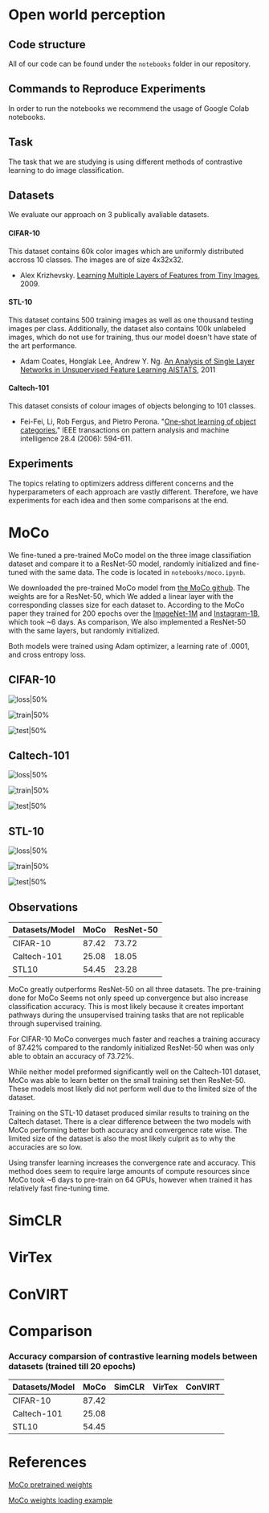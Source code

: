 # Open world perception

## Code structure

All of our code can be found under the `notebooks` folder in our repository. 

## Commands to Reproduce Experiments

In order to run the notebooks we recommend the usage of Google Colab notebooks. 

## Task

The task that we are studying is using different methods of contrastive learning to do image classification.

## Datasets

We evaluate our approach on 3 publically avaliable datasets. 

#### CIFAR-10

This dataset contains 60k color images which are uniformly distributed accross 10 classes. The images are of size 4x32x32. 
- Alex Krizhevsky. [Learning Multiple Layers of Features from Tiny Images](https://www.cs.toronto.edu/~kriz/learning-features-2009-TR.pdf), 2009.

#### STL-10

This dataset contains 500 training images as well as one thousand testing images per class. Additionally, the dataset also contains 100k unlabeled images, which do not use for training, thus our model doesn't have state of the art performance.

- Adam Coates, Honglak Lee, Andrew Y. Ng. [An Analysis of Single Layer Networks in Unsupervised Feature Learning AISTATS](https://cs.stanford.edu/~acoates/papers/coatesleeng_aistats_2011.pdf), 2011

#### Caltech-101

This dataset consists of colour images of objects belonging to 101 classes. 
- Fei-Fei, Li, Rob Fergus, and Pietro Perona. "[One-shot learning of object categories.](http://vision.stanford.edu/documents/Fei-FeiFergusPerona2006.pdf)" IEEE transactions on pattern analysis and machine intelligence 28.4 (2006): 594-611.

## Experiments

The topics relating to optimizers address different concerns and the hyperparameters of each approach are vastly different. Therefore, we have experiments for each idea and then some comparisons at the end.

# MoCo
We fine-tuned a pre-trained MoCo model on the three image classifiation dataset and compare it to a ResNet-50 model, randomly initialized and fine-tuned with the same data. The code is located in `notebooks/moco.ipynb`.

We downloaded the pre-trained MoCo model from [the MoCo github](https://github.com/facebookresearch/moco). The weights are for a ResNet-50, which We added a linear layer with the corresponding classes size for each dataset to. According to the MoCo paper they trained for 200 epochs over the [ImageNet-1M](https://www.image-net.org) and [Instagram-1B](https://paperswithcode.com/dataset/ig-1b-targeted), which took ~6 days. As comparison, We also implemented a ResNet-50 with the same layers, but randomly initialized.

Both models were trained using Adam optimizer, a learning rate of .0001, and cross entropy loss.

## CIFAR-10

![loss|50%](images/train_loss_cifar.png)

![train|50%](images/train_acc_cifar.png)

![test|50%](images/test_acc_cifar.png)

## Caltech-101

![loss|50%](images/train_loss_cal.png)

![train|50%](images/train_acc_cal.png)

![test|50%](images/test_acc_cal.png)

## STL-10

![loss|50%](images/train_loss_stl.png)

![train|50%](images/train_acc_stl.png)

![test|50%](images/test_acc_stl.png)

## Observations

| Datasets/Model | MoCo | ResNet-50 |
|---|---|---|
| CIFAR-10 | 87.42 | 73.72 |
| Caltech-101 | 25.08 | 18.05 |
| STL10 | 54.45 | 23.28 | 

MoCo greatly outperforms ResNet-50 on all three datasets. The pre-training done for MoCo Seems not only speed up convergence but also increase classification accuracy. This is most likely because it creates important pathways during the unsupervised training tasks that are not replicable through supervised training.

For CIFAR-10 MoCo converges much faster and reaches a training accuracy of 87.42% compared to the randomly initialized ResNet-50 when was only able to obtain an accuracy of 73.72%. 

While neither model preformed significantly well on the Caltech-101 dataset, MoCo was able to learn better on the small training set then ResNet-50. These models most likely did not perform well due to the limited size of the dataset.

Training on the STL-10 dataset produced similar results to training on the Caltech dataset. There is a clear difference between the two models with MoCo performing better both accuracy and convergence rate wise. The limited size of the dataset is also the most likely culprit as to why the accuracies are so low.

Using transfer learning increases the convergence rate and accuracy. This method does seem to require large amounts of compute resources since MoCo took ~6 days to pre-train on 64 GPUs, however when trained it has relatively fast fine-tuning time.


# SimCLR

# VirTex

# ConVIRT

# Comparison

### Accuracy comparsion of contrastive learning models between datasets (trained till 20 epochs) 

| Datasets/Model | MoCo | SimCLR | VirTex | ConVIRT |
|---|---|---|---|---|
| CIFAR-10 | 87.42 |  |  |   | 
| Caltech-101 | 25.08 |  |  |  | 
| STL10 | 54.45 |  |  |  |  

# References

[MoCo pretrained weights](https://github.com/facebookresearch/moco)

[MoCo weights loading example](https://discuss.pytorch.org/t/how-to-load-moco-model-weights-that-are-stored-as-an-state-dict/111549/4)



